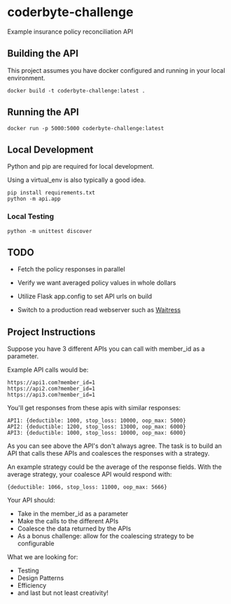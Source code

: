 # coderbyte-challenge

Example insurance policy reconciliation API

## Building the API

This project assumes you have docker configured and running in your local environment.

`
docker build -t coderbyte-challenge:latest .
`

## Running the API

`
docker run -p 5000:5000 coderbyte-challenge:latest
`

## Local Development

Python and pip are required for local development.

Using a virtual_env is also typically a good idea.

```
pip install requirements.txt 
python -m api.app
```

### Local Testing

`python -m unittest discover`

## TODO

- Fetch the policy responses in parallel

- Verify we want averaged policy values in whole dollars

- Utilize Flask app.config to set API urls on build

- Switch to a production read webserver such
  as [Waitress](https://flask.palletsprojects.com/en/2.0.x/tutorial/deploy/#run-with-a-production-server)

## Project Instructions

Suppose you have 3 different APIs you can call with member_id as a parameter.

Example API calls would be:

```
https://api1.com?member_id=1
https://api2.com?member_id=1
https://api3.com?member_id=1
```

You'll get responses from these apis with similar responses:

```
API1: {deductible: 1000, stop_loss: 10000, oop_max: 5000}
API2: {deductible: 1200, stop_loss: 13000, oop_max: 6000}
API3: {deductible: 1000, stop_loss: 10000, oop_max: 6000}
```

As you can see above the API's don't always agree. The task is to build an API that calls these APIs
and coalesces the responses with a strategy.

An example strategy could be the average of the response fields. With the average strategy, your
coalesce API would respond with:

`{deductible: 1066, stop_loss: 11000, oop_max: 5666}`

Your API should:

- Take in the member_id as a parameter
- Make the calls to the different APIs
- Coalesce the data returned by the APIs
- As a bonus challenge: allow for the coalescing strategy to be configurable

What we are looking for:

- Testing
- Design Patterns
- Efficiency
- and last but not least creativity!